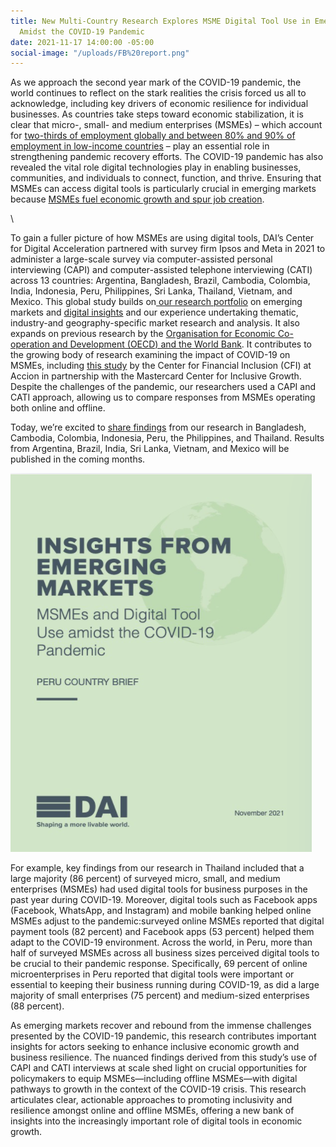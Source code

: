 ```yaml
---
title: New Multi-Country Research Explores MSME Digital Tool Use in Emerging Markets
  Amidst the COVID-19 Pandemic
date: 2021-11-17 14:00:00 -05:00
social-image: "/uploads/FB%20report.png"
---
```


As we approach the second year mark of the COVID-19 pandemic, the world continues to reflect on the stark realities the crisis forced us all to acknowledge, including key drivers of economic resilience for individual businesses. As countries take steps toward economic stabilization, it is clear that micro-, small- and medium enterprises (MSMEs) – which account for [two-thirds of employment globally and between 80% and 90% of employment in low-income countries](https://unctad.org/news/supporting-small-businesses-critical-covid-19-recovery) – play an essential role in strengthening pandemic recovery efforts. The COVID-19 pandemic has also revealed the vital role digital technologies play in enabling businesses, communities, and individuals to connect, function, and thrive. Ensuring that MSMEs can access digital tools is particularly crucial in emerging markets because [MSMEs fuel economic growth and spur job creation](https://sustainabledevelopment.un.org/content/documents/25851MSMEs_and_SDGs_Final3120.pdf).

<!--more-->\
To gain a fuller picture of how MSMEs are using digital tools, DAI’s Center for Digital Acceleration partnered with survey firm Ipsos and Meta in 2021 to administer a large-scale survey via computer-assisted personal interviewing (CAPI) and computer-assisted telephone interviewing (CATI) across 13 countries: Argentina, Bangladesh, Brazil, Cambodia, Colombia, India, Indonesia, Peru, Philippines, Sri Lanka, Thailand, Vietnam, and Mexico. This global study builds on[ our research portfolio](https://www.dai.com/our-work/solutions/digital-acceleration-solutions/cda-insights) on emerging markets and [digital insights](https://dai-global-digital.com/tags/?tag=digital-insights) and our experience undertaking thematic, industry-and geography-specific market research and analysis. It also expands on previous research by the [Organisation for Economic Co-operation and Development (OECD) and the World Bank](https://www.oecd.org/sdd/business-stats/the-future-of-business-survey.htm). It contributes to the growing body of research examining the impact of COVID-19 on MSMEs, including [this study](https://www.centerforfinancialinclusion.org/understanding-covid19s-impact-on-financial-health-of-msmes) by the Center for Financial Inclusion (CFI) at Accion in partnership with the Mastercard Center for Inclusive Growth. Despite the challenges of the pandemic, our researchers used a CAPI and CATI approach, allowing us to compare responses from MSMEs operating both online and offline.

Today, we’re excited to [share findings](https://www.dai.com/our-work/solutions/digital-acceleration-solutions/msme-study) from our research in Bangladesh, Cambodia, Colombia, Indonesia, Peru, the Philippines, and Thailand. Results from Argentina, Brazil, India, Sri Lanka, Vietnam, and Mexico will be published in the coming months.

![FB report.png](/uploads/FB%20report.png)

For example, key findings from our research in Thailand included that a large majority (86 percent) of surveyed micro, small, and medium enterprises (MSMEs) had used digital tools for business purposes in the past year during COVID-19. Moreover, digital tools such as Facebook apps (Facebook, WhatsApp, and Instagram) and mobile banking helped online MSMEs adjust to the pandemic:surveyed online MSMEs reported that digital payment tools (82 percent) and Facebook apps (53 percent) helped them adapt to the COVID-19 environment. Across the world, in Peru, more than half of surveyed MSMEs across all business sizes perceived digital tools to be crucial to their pandemic response. Specifically, 69 percent of online microenterprises in Peru reported that digital tools were important or essential to keeping their business running during COVID-19, as did a large majority of small enterprises (75 percent) and medium-sized enterprises (88 percent).

As emerging markets recover and rebound from the immense challenges presented by the COVID-19 pandemic, this research contributes important insights for actors seeking to enhance inclusive economic growth and business resilience. The nuanced findings derived from this study’s use of CAPI and CATI interviews at scale shed light on crucial opportunities for policymakers to equip MSMEs—including offline MSMEs—with digital pathways to growth in the context of the COVID-19 crisis. This research articulates clear, actionable approaches to promoting inclusivity and resilience amongst online and offline MSMEs, offering a new bank of insights into the increasingly important role of digital tools in economic growth.